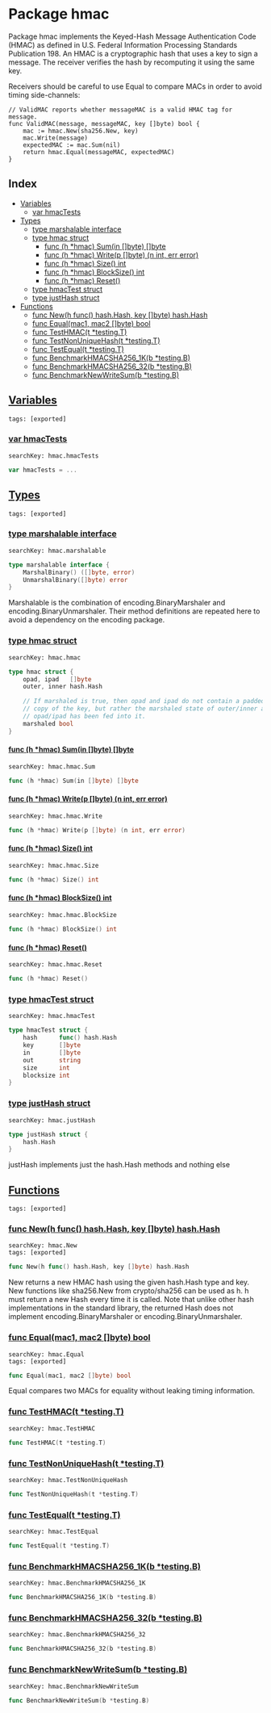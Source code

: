 # Package hmac

Package hmac implements the Keyed-Hash Message Authentication Code (HMAC) as defined in U.S. Federal Information Processing Standards Publication 198. An HMAC is a cryptographic hash that uses a key to sign a message. The receiver verifies the hash by recomputing it using the same key. 

Receivers should be careful to use Equal to compare MACs in order to avoid timing side-channels: 

```
// ValidMAC reports whether messageMAC is a valid HMAC tag for message.
func ValidMAC(message, messageMAC, key []byte) bool {
	mac := hmac.New(sha256.New, key)
	mac.Write(message)
	expectedMAC := mac.Sum(nil)
	return hmac.Equal(messageMAC, expectedMAC)
}

```
## Index

* [Variables](#var)
    * [var hmacTests](#hmacTests)
* [Types](#type)
    * [type marshalable interface](#marshalable)
    * [type hmac struct](#hmac)
        * [func (h *hmac) Sum(in []byte) []byte](#hmac.Sum)
        * [func (h *hmac) Write(p []byte) (n int, err error)](#hmac.Write)
        * [func (h *hmac) Size() int](#hmac.Size)
        * [func (h *hmac) BlockSize() int](#hmac.BlockSize)
        * [func (h *hmac) Reset()](#hmac.Reset)
    * [type hmacTest struct](#hmacTest)
    * [type justHash struct](#justHash)
* [Functions](#func)
    * [func New(h func() hash.Hash, key []byte) hash.Hash](#New)
    * [func Equal(mac1, mac2 []byte) bool](#Equal)
    * [func TestHMAC(t *testing.T)](#TestHMAC)
    * [func TestNonUniqueHash(t *testing.T)](#TestNonUniqueHash)
    * [func TestEqual(t *testing.T)](#TestEqual)
    * [func BenchmarkHMACSHA256_1K(b *testing.B)](#BenchmarkHMACSHA256_1K)
    * [func BenchmarkHMACSHA256_32(b *testing.B)](#BenchmarkHMACSHA256_32)
    * [func BenchmarkNewWriteSum(b *testing.B)](#BenchmarkNewWriteSum)


## <a id="var" href="#var">Variables</a>

```
tags: [exported]
```

### <a id="hmacTests" href="#hmacTests">var hmacTests</a>

```
searchKey: hmac.hmacTests
```

```Go
var hmacTests = ...
```

## <a id="type" href="#type">Types</a>

```
tags: [exported]
```

### <a id="marshalable" href="#marshalable">type marshalable interface</a>

```
searchKey: hmac.marshalable
```

```Go
type marshalable interface {
	MarshalBinary() ([]byte, error)
	UnmarshalBinary([]byte) error
}
```

Marshalable is the combination of encoding.BinaryMarshaler and encoding.BinaryUnmarshaler. Their method definitions are repeated here to avoid a dependency on the encoding package. 

### <a id="hmac" href="#hmac">type hmac struct</a>

```
searchKey: hmac.hmac
```

```Go
type hmac struct {
	opad, ipad   []byte
	outer, inner hash.Hash

	// If marshaled is true, then opad and ipad do not contain a padded
	// copy of the key, but rather the marshaled state of outer/inner after
	// opad/ipad has been fed into it.
	marshaled bool
}
```

#### <a id="hmac.Sum" href="#hmac.Sum">func (h *hmac) Sum(in []byte) []byte</a>

```
searchKey: hmac.hmac.Sum
```

```Go
func (h *hmac) Sum(in []byte) []byte
```

#### <a id="hmac.Write" href="#hmac.Write">func (h *hmac) Write(p []byte) (n int, err error)</a>

```
searchKey: hmac.hmac.Write
```

```Go
func (h *hmac) Write(p []byte) (n int, err error)
```

#### <a id="hmac.Size" href="#hmac.Size">func (h *hmac) Size() int</a>

```
searchKey: hmac.hmac.Size
```

```Go
func (h *hmac) Size() int
```

#### <a id="hmac.BlockSize" href="#hmac.BlockSize">func (h *hmac) BlockSize() int</a>

```
searchKey: hmac.hmac.BlockSize
```

```Go
func (h *hmac) BlockSize() int
```

#### <a id="hmac.Reset" href="#hmac.Reset">func (h *hmac) Reset()</a>

```
searchKey: hmac.hmac.Reset
```

```Go
func (h *hmac) Reset()
```

### <a id="hmacTest" href="#hmacTest">type hmacTest struct</a>

```
searchKey: hmac.hmacTest
```

```Go
type hmacTest struct {
	hash      func() hash.Hash
	key       []byte
	in        []byte
	out       string
	size      int
	blocksize int
}
```

### <a id="justHash" href="#justHash">type justHash struct</a>

```
searchKey: hmac.justHash
```

```Go
type justHash struct {
	hash.Hash
}
```

justHash implements just the hash.Hash methods and nothing else 

## <a id="func" href="#func">Functions</a>

```
tags: [exported]
```

### <a id="New" href="#New">func New(h func() hash.Hash, key []byte) hash.Hash</a>

```
searchKey: hmac.New
tags: [exported]
```

```Go
func New(h func() hash.Hash, key []byte) hash.Hash
```

New returns a new HMAC hash using the given hash.Hash type and key. New functions like sha256.New from crypto/sha256 can be used as h. h must return a new Hash every time it is called. Note that unlike other hash implementations in the standard library, the returned Hash does not implement encoding.BinaryMarshaler or encoding.BinaryUnmarshaler. 

### <a id="Equal" href="#Equal">func Equal(mac1, mac2 []byte) bool</a>

```
searchKey: hmac.Equal
tags: [exported]
```

```Go
func Equal(mac1, mac2 []byte) bool
```

Equal compares two MACs for equality without leaking timing information. 

### <a id="TestHMAC" href="#TestHMAC">func TestHMAC(t *testing.T)</a>

```
searchKey: hmac.TestHMAC
```

```Go
func TestHMAC(t *testing.T)
```

### <a id="TestNonUniqueHash" href="#TestNonUniqueHash">func TestNonUniqueHash(t *testing.T)</a>

```
searchKey: hmac.TestNonUniqueHash
```

```Go
func TestNonUniqueHash(t *testing.T)
```

### <a id="TestEqual" href="#TestEqual">func TestEqual(t *testing.T)</a>

```
searchKey: hmac.TestEqual
```

```Go
func TestEqual(t *testing.T)
```

### <a id="BenchmarkHMACSHA256_1K" href="#BenchmarkHMACSHA256_1K">func BenchmarkHMACSHA256_1K(b *testing.B)</a>

```
searchKey: hmac.BenchmarkHMACSHA256_1K
```

```Go
func BenchmarkHMACSHA256_1K(b *testing.B)
```

### <a id="BenchmarkHMACSHA256_32" href="#BenchmarkHMACSHA256_32">func BenchmarkHMACSHA256_32(b *testing.B)</a>

```
searchKey: hmac.BenchmarkHMACSHA256_32
```

```Go
func BenchmarkHMACSHA256_32(b *testing.B)
```

### <a id="BenchmarkNewWriteSum" href="#BenchmarkNewWriteSum">func BenchmarkNewWriteSum(b *testing.B)</a>

```
searchKey: hmac.BenchmarkNewWriteSum
```

```Go
func BenchmarkNewWriteSum(b *testing.B)
```

